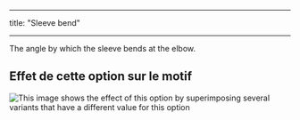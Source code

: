 - - -
title: "Sleeve bend"
- - -

The angle by which the sleeve bends at the elbow.

## Effet de cette option sur le motif

![This image shows the effect of this option by superimposing several variants that have a different value for this option](bent_sleevebend_sample.svg "Effect of this option on the pattern")
